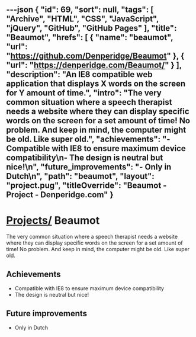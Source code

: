 ---json
{
"id": 69,
"sort": null,
"tags": [
"Archive",
"HTML",
"CSS",
"JavaScript",
"jQuery",
"GitHub",
"GitHub Pages"
],
"title": "Beaumot",
"hrefs": [
{
"name": "beaumot",
"url": "https://github.com/Denperidge/Beaumot"
},
{
"url": "https://denperidge.com/Beaumot/"
}
],
"description": "An IE8 compatible web application that displays X words on the screen for Y amount of time.",
"intro": "The very common situation where a speech therapist needs a website where they can display specific words on the screen for a set amount of time! No problem. And keep in mind, the computer might be old. Like super old.",
"achievements": "- Compatible with IE8 to ensure maximum device compatibility\n- The design is neutral but nice!\n",
"future_improvements": "- Only in Dutch\n",
"path": "beaumot",
"layout": "project.pug",
"titleOverride": "Beaumot - Project - Denperidge.com"
}
---
# [Projects/](..) Beaumot
The very common situation where a speech therapist needs a website where they can display specific words on the screen for a set amount of time! No problem. And keep in mind, the computer might be old. Like super old.

## Achievements
- Compatible with IE8 to ensure maximum device compatibility
- The design is neutral but nice!


## Future improvements
- Only in Dutch

